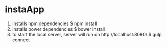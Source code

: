 # instaApp
1. installs npm dependencies
    $ npm install
2. installs bower dependencies
    $ bower install
3. to start the local server, server will run on http://localhost:8080/
    $ gulp connect
